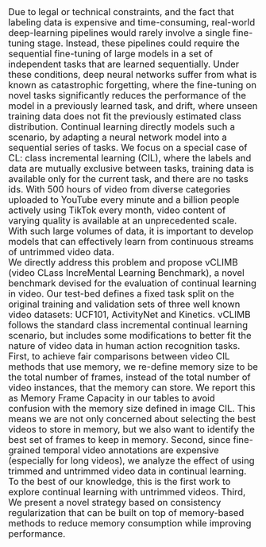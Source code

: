 ---
---
<p style="font-size:18px;">
Due to legal or technical constraints, and the fact that labeling data is expensive and time-consuming, real-world deep-learning pipelines would rarely involve a single fine-tuning stage. Instead, these pipelines could require the sequential fine-tuning of large models in a set of independent tasks that are learned sequentially. Under these conditions, deep neural networks suffer from what is known as catastrophic forgetting, where the fine-tuning on novel tasks significantly reduces the performance of the model in a previously learned task, and drift, where unseen training data does not fit the previously estimated class distribution. Continual learning directly models such a scenario, by adapting a neural network model into a sequential series of tasks. We focus on a special case of CL: class incremental learning (CIL), where the labels and data are mutually exclusive between tasks, training data is available only for the current task, and there are no tasks ids. With 500 hours of video from diverse categories uploaded to YouTube every minute and a billion people actively using TikTok every month, video content of varying quality is available at an unprecedented scale. With such large volumes of data, it is important to develop models that can effectively learn from continuous streams of untrimmed video data.<br> We directly address this problem and propose vCLIMB (video CLass IncreMental Learning Benchmark), a novel benchmark devised for the evaluation of continual learning in video. Our test-bed defines a fixed task split on the original training and validation sets of three well known video datasets: UCF101, ActivityNet and Kinetics. vCLIMB follows the standard class incremental continual learning scenario, but includes some modifications to better fit the nature of video data in human action recognition tasks. First, to achieve fair comparisons between video CIL methods that use memory, we re-define memory size to be the total number of frames, instead of the total number of video instances, that the memory can store. We report this as Memory Frame Capacity in our tables to avoid confusion with the memory size defined in image CIL. This means we are not only concerned about selecting the best videos to store in memory, but we also want to identify the best set of frames to keep in memory. Second, since fine-grained temporal video annotations are expensive (especially for long videos), we analyze the effect of using trimmed and untrimmed video data in continual learning. To the best of our knowledge, this is the first work to explore continual learning with untrimmed videos. Third, We present a novel strategy based on consistency regularization that can be built on top of memory-based methods to reduce memory consumption while improving performance.
</p>
